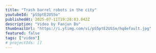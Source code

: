 ```yaml
---
title: "Trash barrel robots in the city"
youtubeId: "pS5ptE2USSo"
publishedAt: 2025-07-11T19:28:03.042Z
description: "Video by Fanjun Bu"
thumbnailUrl: "https://i.ytimg.com/vi/pS5ptE2USSo/hqdefault.jpg"
featured: false
tags: ["video"]
# projectIds: []
---
```


<!-- You can add additional notes about this video here -->
